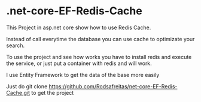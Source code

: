 # .net-core-EF-Redis-Cache

This Project in asp.net core show how to use Redis Cache.

Instead of call everytime the database you can use cache to optimizate your search.


To use the project and see how works you have to install redis and execute the service, or just put a container with redis and will work.

I use Entity Framework to get the data of the base more easily


Just do git clone https://github.com/Rodsafreitas/net-core-EF-Redis-Cache.git to get the project

